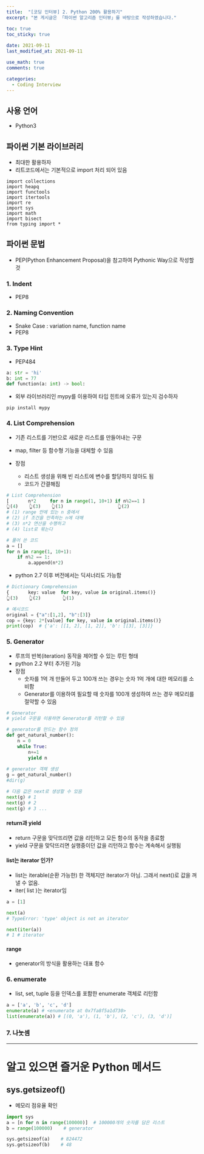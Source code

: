 ```yaml
---
title:  "[코딩 인터뷰] 2. Python 200% 활용하기"
excerpt: "본 게시글은 「파이썬 알고리즘 인터뷰」를 바탕으로 작성하였습니다."

toc: true
toc_sticky: true
 
date: 2021-09-11
last_modified_at: 2021-09-11

use_math: true
comments: true

categories:
  - Coding Interview
---
```


## 사용 언어
- Python3

## 파이썬 기본 라이브러리
- 최대한 활용하자
- 리트코드에서는 기본적으로 import 처리 되어 있음
```
import collections
import heapq
import functools
import itertools
import re
import sys
import math
import bisect
from typing import *
```

## 파이썬 문법
- PEP(Python Enhancement Proposal)을 참고하여 Pythonic Way으로 작성할 것

### 1. Indent
- PEP8

### 2. Naming Convention
- Snake Case : variation name, function name
- PEP8

### 3. Type Hint
- PEP484
```python
a: str = 'hi'
b: int = 77
def function(a: int) -> bool:
```

- 외부 라이브러리인  mypy를 이용하여 타입 힌트에 오류가 있는지 검수하자
```
pip install mypy
```

### 4. List Comprehension
- 기존 리스트를 기반으로 새로운 리스트를 만들어내는 구문
- map, filter 등 함수형 기능을 대체할 수 있음

- 장점
	- 리스트 생성을 위해 빈 리스트에 변수를 할당하지 않아도 됨
	- 코드가 간결해짐

```python
# List Comprehension
[		n*2		for n in range(1, 10+1)	if n%2==1 ]
👆(4)	👆(3)	👆(1)					👆(2)
# (1) range 안에 있는 n 중에서
# (2) if 조건을 만족하는 n에 대해
# (3) n*2 연산을 수행하고
# (4) list로 묶는다

# 풀어 쓴 코드
a = []
for n in range(1, 10+1):
	if n%2 == 1:
		a.append(n*2)
```

- python 2.7 이후 버전에서는 딕셔너리도 가능함
```python
# Dictionary Comprehension
{		key: value	for key, value in original.items()}
👆(3)	👆(2)		👆(1)

# 예시코드
original = {"a":[1,2], "b":[3]}
cop = {key: 2*[value] for key, value in original.items()}
print(cop)  # {'a': [[1, 2], [1, 2]], 'b': [[3], [3]]}
```

### 5. Generator
- 루프의 반복(iteration) 동작을 제어할 수 있는 루틴 형태
- python 2.2 부터 추가된 기능
- 장점
	- 숫자를 1억 개 만들어 두고 100개 쓰는 경우는 숫자 1억 개에 대한 메모리를 소비함
	- Generator를 이용하여 필요할 때 숫자를 100개 생성하여 쓰는 경우 메모리를 절약할 수 있음

```python
# Generator
# yield 구문을 이용하면 Generator를 리턴할 수 있음

# generator를 만드는 함수 정의
def get_natural_number():
	n = 0
	while True:
		n+=1
		yield n
		
# generator 객체 생성
g = get_natural_number()
#dir(g)

# 다음 값은 next로 생성할 수 있음
next(g) # 1
next(g) # 2
next(g) # 3 ...
```

#### return과 yield
- return 구문을 맞닥뜨리면 값을 리턴하고 모든 함수의 동작을 종료함
- yield 구문을 맞닥뜨리면 실행중이던 값을 리턴하고 함수는 계속해서 실행됨

#### list는 iterator 인가?
- list는 iterable(순환 가능한) 한 객체지만 iterator가 아님. 그래서 next()로 값을 꺼낼 수 없음.
- iter( list )는 iterator임

```python
a = [1]

next(a)
# TypeError: 'type' object is not an iterator

next(iter(a))
# 1 # iterator
```

#### range
- generator의 방식을 활용하는 대표 함수

### 6. enumerate
- list, set, tuple 등을 인덱스를 포함한 enumerate 객체로 리턴함

```python
a = ['a', 'b', 'c', 'd']
enumerate(a) # <enumerate at 0x7fa8f5a1d730>
list(enumerate(a)) # [(0, 'a'), (1, 'b'), (2, 'c'), (3, 'd')]
```

### 7. 나눗셈







---
# 알고 있으면 즐거운 Python 메서드

## sys.getsizeof()
- 메모리 점유율 확인

```python
import sys
a = [n for n in range(100000)]  # 100000개의 숫자를 담은 리스트
b = range(100000)    # generator

sys.getsizeof(a)    # 824472
sys.getsizeof(b)    # 48
```













